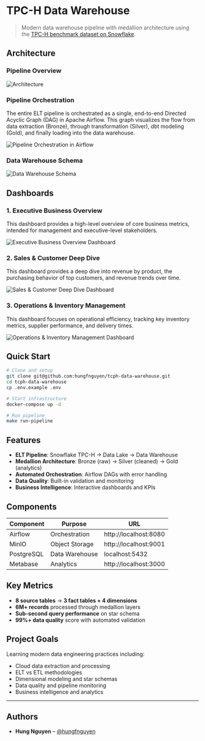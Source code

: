 # TPC-H Data Warehouse

> Modern data warehouse pipeline with medallion architecture using the [TPC-H benchmark dataset on Snowflake](https://docs.snowflake.com/en/user-guide/sample-data-tpch).

## Architecture
### Pipeline Overview
![Architecture](images/architecture.jpg)

### Pipeline Orchestration

The entire ELT pipeline is orchestrated as a single, end-to-end Directed Acyclic Graph (DAG) in Apache Airflow. This graph visualizes the flow from data extraction (Bronze), through transformation (Silver), dbt modeling (Gold), and finally loading into the data warehouse.

![Pipeline Orchestration in Airflow](images/airflow_dag_success.png)

### Data Warehouse Schema
![Data Warehouse Schema](images/dw_architecture.png)

## Dashboards

### 1. Executive Business Overview

This dashboard provides a high-level overview of core business metrics, intended for management and executive-level stakeholders.

![Executive Business Overview Dashboard](images/executive_overview_dashboard.png)

### 2. Sales & Customer Deep Dive
This dashboard provides a deep dive into revenue by product, the purchasing behavior of top customers, and revenue trends over time.

![Sales & Customer Deep Dive Dashboard](images/sales_customer_dashboard.png)

### 3. Operations & Inventory Management
This dashboard focuses on operational efficiency, tracking key inventory metrics, supplier performance, and delivery times.

![Operations & Inventory Management Dashboard](images/operations_inventory_dashboard.png)

## Quick Start

```bash
# Clone and setup
git clone git@github.com:hungfnguyen/tcph-data-warehouse.git
cd tcph-data-warehouse
cp .env.example .env

# Start infrastructure
docker-compose up -d

# Run pipeline
make run-pipeline
```

## Features

- **ELT Pipeline**: Snowflake TPC-H → Data Lake → Data Warehouse
- **Medallion Architecture**: Bronze (raw) → Silver (cleaned) → Gold (analytics)
- **Automated Orchestration**: Airflow DAGs with error handling
- **Data Quality**: Built-in validation and monitoring
- **Business Intelligence**: Interactive dashboards and KPIs

## Components

| Component | Purpose | URL |
|-----------|---------|-----|
| Airflow | Orchestration | http://localhost:8080 |
| MinIO | Object Storage | http://localhost:9001 |
| PostgreSQL | Data Warehouse | localhost:5432 |
| Metabase | Analytics | http://localhost:3000 |

## Key Metrics

- **8 source tables** → **3 fact tables + 4 dimensions**
- **6M+ records** processed through medallion layers
- **Sub-second query performance** on star schema
- **99%+ data quality** score with automated validation

## Project Goals

Learning modern data engineering practices including:
- Cloud data extraction and processing
- ELT vs ETL methodologies  
- Dimensional modeling and star schemas
- Data quality and pipeline monitoring
- Business intelligence and analytics

---

## Authors

- **Hung Nguyen** – [@hungfnguyen](https://github.com/hungfnguyen)
